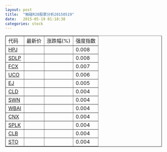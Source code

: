 ```yaml
---
layout: post
title:  "触碰R20股票分析20150519"
date:   2015-05-19 01:18:38
categories: stock
---
```

<script type="text/javascript">
var stockList = []
stockList.push('gb_hpj');
stockList.push('gb_sdlp');
stockList.push('gb_fcx');
stockList.push('gb_uco');
stockList.push('gb_ej');
stockList.push('gb_cld');
stockList.push('gb_swn');
stockList.push('gb_wbai');
stockList.push('gb_cnx');
stockList.push('gb_splk');
stockList.push('gb_clb');
stockList.push('gb_sto');
</script>

<table border="1">
 <tr>
 <td>代码</td>
  <td>最新价</td>
  <td>涨跌幅(%)</td>
 <td>强度指数</td>
</tr>
  <tr id="hpj"><td><a href="http://stock.finance.sina.com.cn/usstock/quotes/HPJ.html" target="_blank">HPJ</a></td><td></td><td></td><td>0.008</td></tr>
  <tr id="sdlp"><td><a href="http://stock.finance.sina.com.cn/usstock/quotes/SDLP.html" target="_blank">SDLP</a></td><td></td><td></td><td>0.008</td></tr>
  <tr id="fcx"><td><a href="http://stock.finance.sina.com.cn/usstock/quotes/FCX.html" target="_blank">FCX</a></td><td></td><td></td><td>0.007</td></tr>
  <tr id="uco"><td><a href="http://stock.finance.sina.com.cn/usstock/quotes/UCO.html" target="_blank">UCO</a></td><td></td><td></td><td>0.006</td></tr>
  <tr id="ej"><td><a href="http://stock.finance.sina.com.cn/usstock/quotes/EJ.html" target="_blank">EJ</a></td><td></td><td></td><td>0.005</td></tr>
  <tr id="cld"><td><a href="http://stock.finance.sina.com.cn/usstock/quotes/CLD.html" target="_blank">CLD</a></td><td></td><td></td><td>0.004</td></tr>
  <tr id="swn"><td><a href="http://stock.finance.sina.com.cn/usstock/quotes/SWN.html" target="_blank">SWN</a></td><td></td><td></td><td>0.004</td></tr>
  <tr id="wbai"><td><a href="http://stock.finance.sina.com.cn/usstock/quotes/WBAI.html" target="_blank">WBAI</a></td><td></td><td></td><td>0.004</td></tr>
  <tr id="cnx"><td><a href="http://stock.finance.sina.com.cn/usstock/quotes/CNX.html" target="_blank">CNX</a></td><td></td><td></td><td>0.004</td></tr>
  <tr id="splk"><td><a href="http://stock.finance.sina.com.cn/usstock/quotes/SPLK.html" target="_blank">SPLK</a></td><td></td><td></td><td>0.004</td></tr>
  <tr id="clb"><td><a href="http://stock.finance.sina.com.cn/usstock/quotes/CLB.html" target="_blank">CLB</a></td><td></td><td></td><td>0.004</td></tr>
  <tr id="sto"><td><a href="http://stock.finance.sina.com.cn/usstock/quotes/STO.html" target="_blank">STO</a></td><td></td><td></td><td>0.004</td></tr>
</table>
